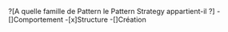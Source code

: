 ?[A quelle famille de Pattern le Pattern Strategy appartient-il ?]
-[]Comportement
-[x]Structure
-[]Création
